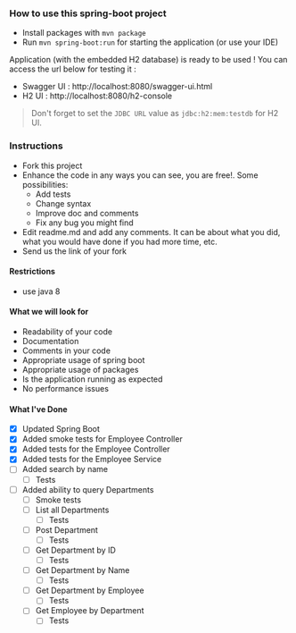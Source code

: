 ### How to use this spring-boot project

- Install packages with `mvn package`
- Run `mvn spring-boot:run` for starting the application (or use your IDE)

Application (with the embedded H2 database) is ready to be used ! You can access the url below for testing it :

- Swagger UI : http://localhost:8080/swagger-ui.html
- H2 UI : http://localhost:8080/h2-console

> Don't forget to set the `JDBC URL` value as `jdbc:h2:mem:testdb` for H2 UI.



### Instructions

- Fork this project
- Enhance the code in any ways you can see, you are free!. Some possibilities:
  - Add tests
  - Change syntax
  - Improve doc and comments
  - Fix any bug you might find
- Edit readme.md and add any comments. It can be about what you did, what you would have done if you had more time, etc.
- Send us the link of your fork

#### Restrictions
- use java 8


#### What we will look for
- Readability of your code
- Documentation
- Comments in your code 
- Appropriate usage of spring boot
- Appropriate usage of packages
- Is the application running as expected
- No performance issues

#### What I've Done
- [x] Updated Spring Boot
- [x] Added smoke tests for Employee Controller
- [x] Added tests for the Employee Controller
- [x] Added tests for the Employee Service
- [ ] Added search by name
  - [ ] Tests
- [ ] Added ability to query Departments
  - [ ] Smoke tests
  - [ ] List all Departments
    - [ ] Tests
  - [ ] Post Department
    - [ ] Tests
  - [ ] Get Department by ID
    - [ ] Tests
  - [ ] Get Department by Name
    - [ ] Tests
  - [ ] Get Department by Employee
    - [ ] Tests
  - [ ] Get Employee by Department
    - [ ] Tests